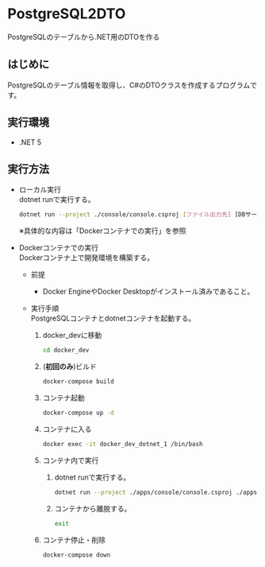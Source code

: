 # PostgreSQL2DTO
PostgreSQLのテーブルから.NET用のDTOを作る

## はじめに
PostgreSQLのテーブル情報を取得し、C#のDTOクラスを作成するプログラムです。

## 実行環境
* .NET 5  

## 実行方法
* ローカル実行  
    dotnet runで実行する。  
    ```sh
    dotnet run --project ./console/console.csproj [ファイル出力先] [DBサーバー(サーバ名やIPアドレス))] [ユーザーID] [パスワード] [データベース名] [ポート番号(省略可)]
    ```  
    ※具体的な内容は「Dockerコンテナでの実行」を参照

* Dockerコンテナでの実行  
    Dockerコンテナ上で開発環境を構築する。  
   * 前提  
     * Docker EngineやDocker Desktopがインストール済みであること。

   * 実行手順  
     PostgreSQLコンテナとdotnetコンテナを起動する。
      1. docker_devに移動  
          ```sh
          cd docker_dev
          ```

      1. (**初回のみ**)ビルド  
          ```sh
          docker-compose build
          ```

      1. コンテナ起動  
          ```sh
          docker-compose up -d
          ```

      1. コンテナに入る  
          ```sh
          docker exec -it docker_dev_dotnet_1 /bin/bash
          ```

      1. コンテナ内で実行 
          1. dotnet runで実行する。
              ```sh
              dotnet run --project ./apps/console/console.csproj ./apps/CSOutputs postgresql_server test test testDB
              ```

          1. コンテナから離脱する。
              ```sh
              exit
              ```

      1. コンテナ停止・削除  
          ```sh
          docker-compose down
          ```

